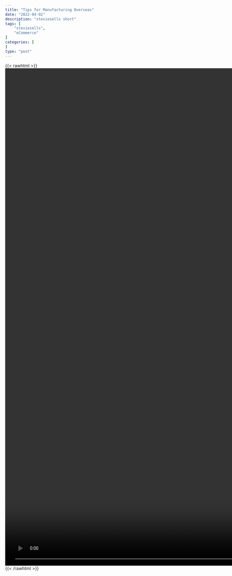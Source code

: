 ```yaml
---
title: "Tips for Manufacturing Overseas"
date: "2022-04-02"
description: "steviesells short"
tags: [
    "steviesells",
    "eCommerce"
]
categories: [
]
type: "post"
---
```

{{< rawhtml >}}
    <video style="height:40vh;width:auto" overflow="hidden" controls>
        <source src="https://clips.dev00ps.com/steviesells/A%20multimillionaire%20CEO%E2%80%99s%20secret%20manufacturing%20tip.mp4" type="video/mp4"> 
    </video>
{{< /rawhtml >}}
